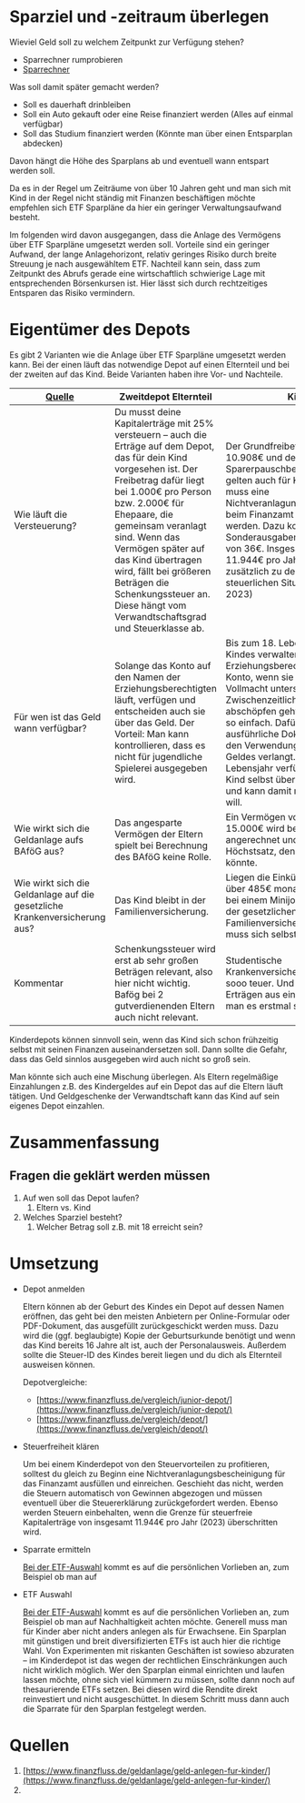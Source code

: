 # Sparziel und -zeitraum überlegen

Wieviel Geld soll zu welchem Zeitpunkt zur Verfügung stehen?
- Sparrechner rumprobieren
- [Sparrechner](https://www.finanzfluss.de/rechner/sparrechner/)

Was soll damit später gemacht werden?
- Soll es dauerhaft drinbleiben
- Soll ein Auto gekauft oder eine Reise finanziert werden (Alles auf einmal verfügbar)
- Soll das Studium finanziert werden (Könnte man über einen Entsparplan abdecken)

Davon hängt die Höhe des Sparplans ab und eventuell wann entspart werden soll.

Da es in der Regel um Zeiträume von über 10 Jahren geht und man sich mit Kind in der Regel nicht ständig mit Finanzen beschäftigen möchte empfehlen sich ETF Sparpläne da hier ein geringer Verwaltungsaufwand besteht.

Im folgenden wird davon ausgegangen, dass die Anlage des Vermögens über ETF Sparpläne umgesetzt werden soll.
Vorteile sind ein geringer Aufwand, der lange Anlagehorizont, relativ geringes Risiko durch breite Streuung je nach ausgewähltem ETF.
Nachteil kann sein, dass zum Zeitpunkt des Abrufs gerade eine wirtschaftlich schwierige Lage mit entsprechenden Börsenkursen ist. Hier lässt sich durch rechtzeitiges Entsparen das Risiko vermindern.
# Eigentümer des Depots
Es gibt 2 Varianten wie die Anlage über ETF Sparpläne umgesetzt werden kann. Bei der einen läuft das notwendige Depot auf einen Elternteil und bei der zweiten auf das Kind. Beide Varianten haben ihre Vor- und Nachteile.


| [Quelle](https://www.finanzfluss.de/geldanlage/geld-anlegen-fur-kinder/) | Zweitdepot Elternteil  | Kind  |
|---|---|---|
|  Wie läuft die Versteuerung? | Du musst deine Kapitalerträge mit 25% versteuern – auch die Erträge auf dem Depot, das für dein Kind vorgesehen ist. Der Freibetrag dafür liegt bei 1.000€ pro Person bzw. 2.000€ für Ehepaare, die gemeinsam veranlagt sind. Wenn das Vermögen später auf das Kind übertragen wird, fällt bei größeren Beträgen die Schenkungssteuer an. Diese hängt vom Verwandtschaftsgrad und Steuerklasse ab.  |  Der Grundfreibetrag von 10.908€ und der Sparerpauschbetrag von 1.000€ gelten auch für Kinder. Dazu muss eine Nichtveranlagungsbescheinigung beim Finanzamt beantragt werden. Dazu kommt noch der Sonderausgaben-Pauschbetrag von 36€. Insgesamt sind damit 11.944€ pro Jahr steuerfrei – zusätzlich zu deiner eigenen steuerlichen Situation. (Stand: 2023) |
| Für wen ist das Geld wann verfügbar?  | Solange das Konto auf den Namen der Erziehungsberechtigten läuft, verfügen und entscheiden auch sie über das Geld. Der Vorteil: Man kann kontrollieren, dass es nicht für jugendliche Spielerei ausgegeben wird.  | Bis zum 18. Lebensjahr des Kindes verwalten die Erziehungsberechtigten das Konto, wenn sie zuvor eine Vollmacht unterschrieben haben. Zwischenzeitlich Geld abschöpfen geht trotzdem nicht so einfach. Dafür wird oft eine ausführliche Dokumentation über den Verwendungszweck des Geldes verlangt. Ab dem 18. Lebensjahr verfügt dann das Kind selbst über das Vermögen und kann damit machen, was es will.  |
| Wie wirkt sich die Geldanlage aufs BAföG aus?  | Das angesparte Vermögen der Eltern spielt bei Berechnung des BAföG keine Rolle.  | Ein Vermögen von mehr als 15.000€ wird beim BAföG angerechnet und schmälert den Höchstsatz, den man bekommen könnte.  |
| Wie wirkt sich die Geldanlage auf die gesetzliche Krankenversicherung aus?  | Das Kind bleibt in der Familienversicherung.  |  Liegen die Einkünfte des Kindes über 485€ monatlich (oder 520€ bei einem Minijob), fällt es aus der gesetzlichen Familienversicherung raus und muss sich selbst versichern. |
| Kommentar  | Schenkungssteuer wird erst ab sehr großen Beträgen relevant, also hier nicht wichtig. Bafög bei 2 gutverdienenden Eltern auch nicht relevant.  | Studentische Krankenversicherung ist nicht sooo teuer. Und zu 450€ Erträgen aus einem Depot muss man es erstmal schaffen.  |

Kinderdepots können sinnvoll sein, wenn das Kind sich schon frühzeitig selbst mit seinen Finanzen auseinandersetzen soll. Dann sollte die Gefahr, dass das Geld sinnlos ausgegeben wird auch nicht so groß sein.

Man könnte sich auch eine Mischung überlegen. Als Eltern regelmäßige Einzahlungen z.B. des Kindergeldes auf ein Depot das auf die Eltern läuft tätigen. Und Geldgeschenke der Verwandtschaft kann das Kind auf sein eigenes Depot einzahlen.

# Zusammenfassung

## Fragen die geklärt werden müssen

1. Auf wen soll das Depot laufen?
	1. Eltern vs. Kind
2. Welches Sparziel besteht?
	1. Welcher Betrag soll z.B. mit 18 erreicht sein?


# Umsetzung

- Depot anmelden
    
    Eltern können ab der Geburt des Kindes ein Depot auf dessen Namen eröffnen, das geht bei den meisten Anbietern per Online-Formular oder PDF-Dokument, das ausgefüllt zurückgeschickt werden muss. Dazu wird die (ggf. beglaubigte) Kopie der Geburtsurkunde benötigt und wenn das Kind bereits 16 Jahre alt ist, auch der Personalausweis. Außerdem sollte die Steuer-ID des Kindes bereit liegen und du dich als Elternteil ausweisen können. 
    
    Depotvergleiche:
    - [https://www.finanzfluss.de/vergleich/junior-depot/](https://www.finanzfluss.de/vergleich/junior-depot/)
    - [https://www.finanzfluss.de/vergleich/depot/](https://www.finanzfluss.de/vergleich/depot/)
    
- Steuerfreiheit klären
    
    Um bei einem Kinderdepot von den Steuervorteilen zu profitieren, solltest du gleich zu Beginn eine Nichtveranlagungsbescheinigung für das Finanzamt ausfüllen und einreichen. Geschieht das nicht, werden die Steuern automatisch von Gewinnen abgezogen und müssen eventuell über die Steuererklärung zurückgefordert werden. Ebenso werden Steuern einbehalten, wenn die Grenze für steuerfreie Kapitalerträge von insgesamt 11.944€ pro Jahr (2023) überschritten wird.
    
- Sparrate ermitteln
    
    [Bei der ETF-Auswahl](https://www.finanzfluss.de/etf-handbuch/etf-auswahl-kriterien/) kommt es auf die persönlichen Vorlieben an, zum Beispiel ob man auf 
    
    
- ETF Auswahl
    
    [Bei der ETF-Auswahl](https://www.finanzfluss.de/etf-handbuch/etf-auswahl-kriterien/) kommt es auf die persönlichen Vorlieben an, zum Beispiel ob man auf Nachhaltigkeit achten möchte. Generell muss man für Kinder aber nicht anders anlegen als für Erwachsene. Ein Sparplan mit günstigen und breit diversifizierten ETFs ist auch hier die richtige Wahl. Von Experimenten mit riskanten Geschäften ist sowieso abzuraten – im Kinderdepot ist das wegen der rechtlichen Einschränkungen auch nicht wirklich möglich. Wer den Sparplan einmal einrichten und laufen lassen möchte, ohne sich viel kümmern zu müssen, sollte dann noch auf thesaurierende ETFs setzen. Bei diesen wird die Rendite direkt reinvestiert und nicht ausgeschüttet. In diesem Schritt muss dann auch die Sparrate für den Sparplan festgelegt werden.


# Quellen

1. [https://www.finanzfluss.de/geldanlage/geld-anlegen-fur-kinder/](https://www.finanzfluss.de/geldanlage/geld-anlegen-fur-kinder/)
2. 